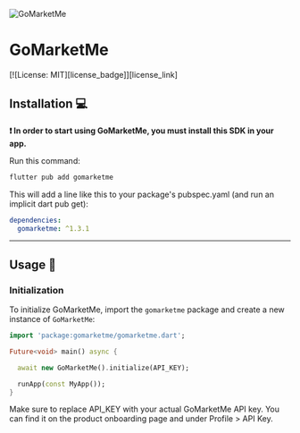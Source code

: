 
![GoMarketMe](https://static.gomarketme.net/assets/gmm-icon.png "GoMarketMe")

# GoMarketMe

[![License: MIT][license_badge]][license_link]

## Installation 💻

**❗ In order to start using GoMarketMe, you must install this SDK in your app.**

Run this command:

```sh
flutter pub add gomarketme
```

This will add a line like this to your package's pubspec.yaml (and run an implicit dart pub get):

```yaml
dependencies:
  gomarketme: ^1.3.1
```

---

## Usage 🚀

### Initialization

To initialize GoMarketMe, import the `gomarketme` package and create a new instance of `GoMarketMe`:

```dart
import 'package:gomarketme/gomarketme.dart';

Future<void> main() async {

  await new GoMarketMe().initialize(API_KEY);

  runApp(const MyApp());
}
```

Make sure to replace API_KEY with your actual GoMarketMe API key. You can find it on the product onboarding page and under Profile > API Key.